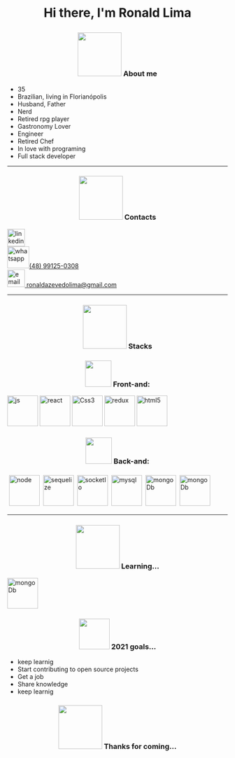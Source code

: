 # <p align="center" >Hi there, I'm Ronald Lima</p>

### <p align="center" > <img src="https://capricho.abril.com.br/wp-content/uploads/2016/07/picgifs-the-hobbit-an-unexpected-journey-811999.gif" width="100px" /> About me </p>

<ul>
<li>35</li>
<li>Brazilian, living in Florianópolis</li>
<li>Husband, Father</li>
<li>Nerd</li>
<li>Retired rpg player</li>
<li>Gastronomy Lover</li>
<li>Engineer</li>
<li>Retired Chef</li>
<li>In love with programing</li>
<li>Full stack developer</li>
</ul>

---

### <p align="center" > <img src="https://64.media.tumblr.com/627e4d42ad13ca941d81a353c872cd26/tumblr_pk5uhs3t011s3ca4no4_r1_500.gifv" width="100px" /> Contacts </p>

<div style="display:felx">
<a href="https://www.linkedin.com/in/ronald-limaa" target="_blank"><img width="40px" alt="linkedin" src="https://www.flaticon.com/svg/vstatic/svg/174/174857.svg?token=exp=1614024674~hmac=080085b416e9a57fdf882c05a4ea7ce3" /></a>
</div>

<div>
<a href="https://www.linkedin.com/in/ronald-limaa" target="_blank"><img width="50px" alt="whatsapp" src="https://www.ccbeusorocaba.com.br/wp-content/uploads/2020/02/4705398-whatsapp-logo-download-whatsapp-png-download-670503-free-whatsapp-logo-png-900_520_preview.jpg" />(48) 99125-0308</a>
</div>

<div>
<a href="https://www.linkedin.com/in/ronald-limaa" target="_blank"><img width="40px" alt="email" src="https://i.pinimg.com/564x/bb/18/bd/bb18bdbbef437b2d50518db5a8292c94.jpg" />  ronaldazevedolima@gmail.com</a>
</div>

---

### <p align="center" > <img src="https://64.media.tumblr.com/e96a113e396766ed60de4e0258f39c73/tumblr_inline_ohid4m7Ko41rp269s_500.gifv" width="100px" /> Stacks </p>

### <p align="center" > <img src="https://i.imgur.com/ECe01GQ.gif" width="60px" /> Front-and: </p>

<span style="display:inline-block">
<span>
<img width="70px" alt="js" src="https://upload.wikimedia.org/wikipedia/commons/thumb/9/99/Unofficial_JavaScript_logo_2.svg/1200px-Unofficial_JavaScript_logo_2.svg.png" />
</span>

<span>
<img width="70px" alt="react" src="https://upload.wikimedia.org/wikipedia/commons/thumb/a/a7/React-icon.svg/1280px-React-icon.svg.png" />
</span>

<span>
<img width="70px" alt="Css3" src="https://miro.medium.com/max/280/1*xfJlmNB_-rAJAJzBNKanlQ.jpeg" />
</span>

<span>
<img width="70px" alt="redux" src="https://img2.gratispng.com/20181122/fzo/kisspng-redux-react-javascript-library-application-softwar-egghead-intro-to-redux-5bf74afc404894.3460027115429332442633.jpg" />
</span>

<span>
<img width="70px" alt="html5" src="https://upload.wikimedia.org/wikipedia/commons/6/61/HTML5_logo_and_wordmark.svg" />
</span>
</span>

### <p align="center" > <img src="https://i.imgur.com/zeVEmWE.gif" width="60px" /> Back-and: </p>

<span style="display:flex">
<span>
<img style="vertical-align:top;margin:6px 4px;" width="70px" alt="node" src="https://brandeps.com/logo-download/N/Node-JS-logo-vector-01.svg" />
</span>

<span>
<img style="vertical-align:top;margin:6px 4px;" width="70px" alt="sequelize" src="https://google.github.io/sqlcommenter/images/sequelize-logo.png" />
</span>

<span>
<img style="vertical-align:top;margin:6px 4px;" width="70px" alt="socketIo" src="https://blog.daydevelops.com/storage/cover/2019/11/24/P7ruVkm1evJ0iTabU3zOW7RZcmlPwZZwzH0626JO.png" />
</span>

<span>
<img style="vertical-align:top;margin:6px 4px;" width="70px" alt="mysql" src="https://www.elearningworld.org/wp-content/uploads/2019/04/MySQL.svg.png" />
</span>

<span>
<img style="vertical-align:top;margin:6px 4px;" width="70px" alt="mongoDb" src="https://media.glassdoor.com/sql/433703/mongodb-squarelogo-1564695792753.png" />
</span>

<span>
<img style="vertical-align:top;margin:6px 4px;" width="70px" alt="mongoDb" src="https://seekicon.com/free-icon-download/heroku-icon_4.svg" />
</span>
</span>

---

### <p align="center" > <img src="https://capricho.abril.com.br/wp-content/uploads/2016/07/tumblr_inline_mmokjpatww1qz4rgp.gif" width="100px" /> Learning... </p>

<span>
<img width="70px" alt="mongoDb" src="https://upload.wikimedia.org/wikipedia/commons/thumb/c/c3/Python-logo-notext.svg/110px-Python-logo-notext.svg.png" />
</span>


### <p align="center" > <img src="https://pa1.narvii.com/6691/ff377b75c048b9d4b97f5f6a8b05618cdd18d845_hq.gif" width="70px" /> 2021 goals... </p>

<ul>
<li>keep learnig</li>
<li>Start contributing to open source projects</li>
<li>Get a job</li>
<li>Share knowledge</li>
<li>keep learnig</li>
</ul>

### <p align="center" > <img src="https://24.media.tumblr.com/tumblr_m7iqw4hhCl1qgzdhjo3_500.gif" width="100px" /> Thanks for coming... </p>
